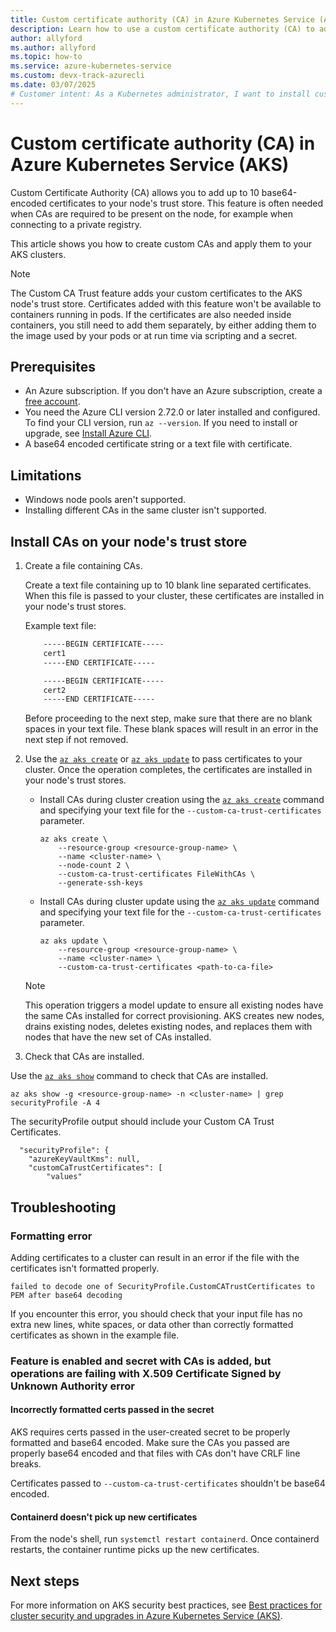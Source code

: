 ```yaml
---
title: Custom certificate authority (CA) in Azure Kubernetes Service (AKS)
description: Learn how to use a custom certificate authority (CA) to add certificates to your nodes in an Azure Kubernetes Service (AKS) cluster.
author: allyford
ms.author: allyford
ms.topic: how-to
ms.service: azure-kubernetes-service
ms.custom: devx-track-azurecli
ms.date: 03/07/2025
# Customer intent: As a Kubernetes administrator, I want to install custom certificate authorities on my AKS cluster nodes so that I can ensure secure connections to private registries and maintain the trustworthiness of the node's trust store.
---
```


# Custom certificate authority (CA) in Azure Kubernetes Service (AKS)

Custom Certificate Authority (CA) allows you to add up to 10 base64-encoded certificates to your node's trust store. This feature is often needed when CAs are required to be present on the node, for example when connecting to a private registry.  

This article shows you how to create custom CAs and apply them to your AKS clusters. 

> [!NOTE]
> The Custom CA Trust feature adds your custom certificates to the AKS node's trust store. Certificates added with this feature won't be available to containers running in pods. If the certificates are also needed inside containers, you still need to add them separately, by either adding them to the image used by your pods or at run time via scripting and a secret.

## Prerequisites

* An Azure subscription. If you don't have an Azure subscription, create a [free account](https://azure.microsoft.com/free).
* You need the Azure CLI version 2.72.0 or later installed and configured. To find your CLI version, run `az --version`. If you need to install or upgrade, see [Install Azure CLI][install-azure-cli].
* A base64 encoded certificate string or a text file with certificate.

## Limitations

* Windows node pools aren't supported.
* Installing different CAs in the same cluster isn't supported.

## Install CAs on your node's trust store

1. Create a file containing CAs.

    Create a text file containing up to 10 blank line separated certificates. When this file is passed to your cluster, these certificates are installed in your node's trust stores.

    Example text file:

    ```txt
        -----BEGIN CERTIFICATE-----
        cert1
        -----END CERTIFICATE-----

        -----BEGIN CERTIFICATE-----
        cert2
        -----END CERTIFICATE-----
    ```

    Before proceeding to the next step, make sure that there are no blank spaces in your text file. These blank spaces will result in an error in the next step if not removed.

1. Use the [`az aks create`][az-aks-create] or [`az aks update`][az-aks-update] to pass certificates to your cluster. Once the operation completes, the certificates are installed in your node's trust stores.

    * Install CAs during cluster creation using the [`az aks create`][az-aks-create] command and specifying your text file for the `--custom-ca-trust-certificates` parameter.

        ```azurecli-interactive
        az aks create \
            --resource-group <resource-group-name> \
            --name <cluster-name> \
            --node-count 2 \
            --custom-ca-trust-certificates FileWithCAs \
            --generate-ssh-keys
        ```

    * Install CAs during cluster update using the [`az aks update`][az-aks-update] command and specifying your text file for the `--custom-ca-trust-certificates` parameter.

        ```azurecli-interactive
        az aks update \
            --resource-group <resource-group-name> \
            --name <cluster-name> \
            --custom-ca-trust-certificates <path-to-ca-file>
        ```
    > [!NOTE]
    > This operation triggers a model update to ensure all existing nodes have the same CAs installed for correct provisioning. AKS creates new nodes, drains existing nodes, deletes existing nodes, and replaces them with nodes that have the new set of CAs installed.

1. Check that CAs are installed.

 Use the [`az aks show`][az-aks-show] command to check that CAs are installed. 

```azurecli-interactive
az aks show -g <resource-group-name> -n <cluster-name> | grep securityProfile -A 4
```
The securityProfile output should include your Custom CA Trust Certificates.


```output
  "securityProfile": {
    "azureKeyVaultKms": null,
    "customCaTrustCertificates": [
        "values"
```

## Troubleshooting

### Formatting error

Adding certificates to a cluster can result in an error if the file with the certificates isn't formatted properly.

```
failed to decode one of SecurityProfile.CustomCATrustCertificates to PEM after base64 decoding
```
If you encounter this error, you should check that your input file has no extra new lines, white spaces, or data other than correctly formatted certificates as shown in the example file.

### Feature is enabled and secret with CAs is added, but operations are failing with X.509 Certificate Signed by Unknown Authority error

#### Incorrectly formatted certs passed in the secret
AKS requires certs passed in the user-created secret to be properly formatted and base64 encoded. Make sure the CAs you passed are properly base64 encoded and that files with CAs don't have CRLF line breaks.

Certificates passed to ```--custom-ca-trust-certificates``` shouldn't be base64 encoded.

#### Containerd doesn't pick up new certificates
From the node's shell, run ```systemctl restart containerd```. Once containerd restarts, the container runtime picks up the new certificates.

## Next steps

For more information on AKS security best practices, see [Best practices for cluster security and upgrades in Azure Kubernetes Service (AKS)][aks-best-practices-security-upgrades].

<!-- LINKS INTERNAL -->
[aks-best-practices-security-upgrades]: ./operator-best-practices-cluster-security.md
[quick-kubernetes-deply-cli]: ./learn/quick-kubernetes-deploy-cli.md
[azure-cli-install]: /cli/azure/install-azure-cli
[custom-ca-rest]: /rest/api/aks/managed-clusters/create-or-update?view=rest-aks-2025-01-01&tabs=HTTP#create-managed-cluster-with-custom-ca-trust-certificates:~:text=%2215m%22%0A%20%20%20%20%7D%0A%20%20%7D%0A%7D-,Create%20Managed%20Cluster%20with%20Custom%20CA%20Trust%20Certificates,-Sample%20request&preserve-view=true
[az-aks-create]: /cli/azure/aks#az-aks-create
[az-aks-update]: /cli/azure/aks#az-aks-update
[az-aks-nodepool-add]: /cli/azure/aks#az-aks-nodepool-add
[az-aks-nodepool-update]: /cli/azure/aks#az-aks-update
[az-extension-add]: /cli/azure/extension#az-extension-add
[az-extension-update]: /cli/azure/extension#az-extension-update
[az-feature-show]: /cli/azure/feature#az-feature-show
[az-aks-show]: /cli/azure/aks#az-aks-show
[az-rest]: /cli/azure/reference-index?view=azure-cli-latest#az-rest&preserve-view=true
[install-azure-cli]:  /cli/azure/install-azure-cli
[az-feature-register]: /cli/azure/feature#az-feature-register
[az-provider-register]: /cli/azure/provider#az-provider-register
[kubernetes-secrets]: https://kubernetes.io/docs/concepts/configuration/secret/

